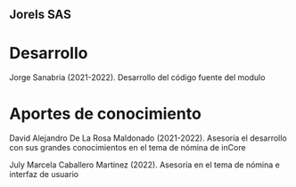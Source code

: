 Jorels SAS
----------

Desarrollo
==========
Jorge Sanabria (2021-2022). Desarrollo del código fuente del modulo

Aportes de conocimiento
=======================
David Alejandro De La Rosa Maldonado (2021-2022). Asesoría el desarrollo con sus grandes conocimientos en el tema de
nómina de inCore

July Marcela Caballero Martinez (2022). Asesoría en el tema de nómina e interfaz de usuario